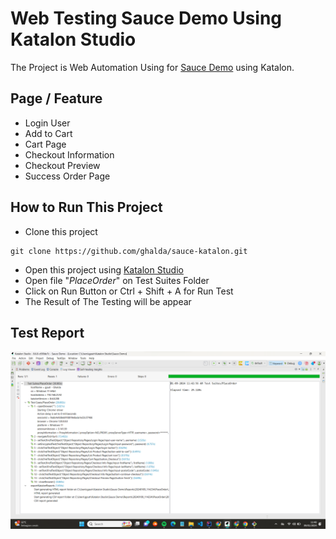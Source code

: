 # Web Testing Sauce Demo Using Katalon Studio

The Project is Web Automation Using for [Sauce Demo](https://www.saucedemo.com/) using Katalon.

## Page / Feature
- Login User
- Add to Cart
- Cart Page
- Checkout Information
- Checkout Preview
- Success Order Page


## How to Run This Project
- Clone this project
```
git clone https://github.com/ghalda/sauce-katalon.git
```

- Open this project using [Katalon Studio](https://www.katalon.com/katalon-studio)
- Open file "_PlaceOrder_" on Test Suites Folder
- Click on Run Button or Ctrl + Shift + A for Run Test
- The Result of The Testing will be appear

## Test Report
![test-report.png](assets%2Ftest-report.png)


